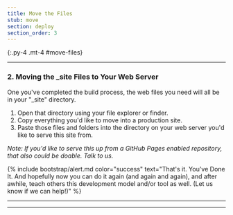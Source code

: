 ```yaml
---
title: Move the Files
stub: move
section: deploy
section_order: 3
---
```


{:.py-4 .mt-4 #move-files}
***

### 2. Moving the _site Files to Your Web Server

One you've completed the build process, the web files you need will all be in your "_site" directory. 

1. Open that directory using your file explorer or finder.
2. Copy everything you'd like to move into a production site.
3. Paste those files and folders into the directory on your web server you'd like to serve this site from. 

*Note: If you'd like to serve this up from a GitHub Pages enabled repository, that also could be doable. Talk to us.*

{% include bootstrap/alert.md color="success" text="That's it. You've Done It. And hopefully now you can do it again (and again and again), and after awhile, teach others this development model and/or tool as well. (Let us know if we can help!)" %}


<hr class="my-4" />
<hr class="my-4" />

<!--<div class="alert-warning p-4">
{%capture noteonjekyll %}
#### Note on Jekyll

Jekyll will work its Jekyll/Liquid/Markdown magic on any file in a folder that starts with an underscore ('_') or any file that starts with a YML portion, which starts on the first line with a "---" and ends after the assigned metadata (or no assigned metadata) with another line reading "---"

I'll provide this page's YML as an example:

{:.ml-4}
    `---`
    `title: Deploying the Collection`
    `step: 8`
    `---`

Then everything I'm writing here is below that. 

Jekyll uses that metadata to create the page, or any of the other commands you might need. 
{%endcapture%}
{{noteonjekyll | markdownify}}
</div>-->